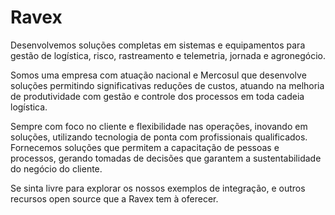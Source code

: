 # Ravex
Desenvolvemos soluções completas em sistemas e equipamentos para gestão de logística, risco, rastreamento e telemetria, jornada e agronegócio.

Somos uma empresa com atuação nacional e Mercosul que desenvolve soluções permitindo significativas reduções de custos, atuando na melhoria de produtividade com gestão e controle dos processos em toda cadeia logística.

Sempre com foco no cliente e flexibilidade nas operações, inovando em soluções, utilizando tecnologia de ponta com profissionais qualificados.
Fornecemos soluções que permitem a capacitação de pessoas e processos, gerando tomadas de decisões que garantem a sustentabilidade do negócio do cliente.

Se sinta livre para explorar os nossos exemplos de integração, e outros recursos open source que a Ravex tem à oferecer.
